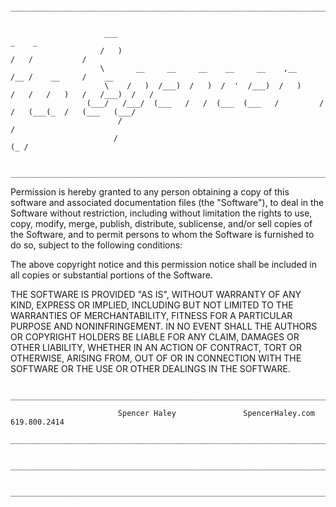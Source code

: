 
                 _____________________________________________________________________________________________
                 
                             
                         ___                                                _    _                      
                        /   )                                               /   /           /            
                        \       __     __     __    __     __    ,__       /__ /    __     /    __   
                         \    /   )  /___)  /   )  /  '  /___)  /   )     /   /   /   )   /   /___)  /   /
                     (___/   /___/  (___   /   /  (___  (___   /         /   /   (___(_  /   (___   (___/
                            /                                                                          /  
                           /                                                                       (_ /   
                           
                 _____________________________________________________________________________________________

Permission is hereby granted to any person obtaining a copy of this software and associated documentation files (the
"Software"), to deal in the Software without restriction, including without limitation the rights to use, copy, modify, merge, publish, distribute, sublicense, and/or sell copies of the Software, and to permit persons to whom the Software is furnished to do so, subject to the following conditions:

The above copyright notice and this permission notice shall be included in all copies or substantial portions of the Software.

THE SOFTWARE IS PROVIDED "AS IS", WITHOUT WARRANTY OF ANY KIND, EXPRESS OR IMPLIED, INCLUDING BUT NOT LIMITED TO THE WARRANTIES OF MERCHANTABILITY, FITNESS FOR A PARTICULAR PURPOSE AND NONINFRINGEMENT. IN NO EVENT SHALL THE AUTHORS OR COPYRIGHT HOLDERS BE LIABLE FOR ANY CLAIM, DAMAGES OR OTHER LIABILITY, WHETHER IN AN ACTION OF CONTRACT, TORT OR OTHERWISE, ARISING FROM, OUT OF OR IN CONNECTION WITH THE SOFTWARE OR THE USE OR OTHER DEALINGS IN THE SOFTWARE.

                 _____________________________________________________________________________________________

                            Spencer Haley               SpencerHaley.com               619.800.2414
                 _____________________________________________________________________________________________

                 _____________________________________________________________________________________________

                 _____________________________________________________________________________________________
